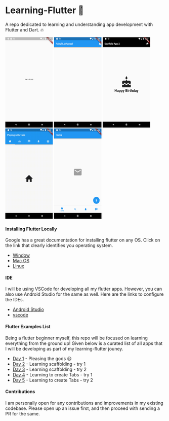 # Learning-Flutter :rocket:

A repo dedicated to learning and understanding app development with Flutter and Dart. :fire:

<img src="./images/hello_world.png" height="285" width="150"> <img src="./images/Scaffold_1.png" height="285" width="150">  <img src="./images/Scaffold_2.png" height="285" width="150"> <img src="./images/Tab_1.gif" height="285" width="150">  <img src="./images/Tab_2.png" height="285" width="150">


#### Installing Flutter Locally

Google has a great documentation for installing flutter on any OS. Click on the link that clearly identifies you operating system.

- [Window](https://flutter.io/setup-windows/)
- [Mac OS](https://flutter.io/setup-macos/)
- [Linux](https://flutter.io/setup-linux/)

#### IDE

I will be using VSCode for developing all my flutter apps. However, you can also use Android Studio for the same as well.
Here are the links to configure the IDEs.

- [Android Studio](https://flutter.io/get-started/editor/#androidstudio)
- [vscode](https://flutter.io/get-started/editor/#vscode)

#### Flutter Examples List

Being a flutter beginner myself, this repo will be focused on learning everything from the ground up!
Given below is a curated list of all apps that I will be developing as part of my learning-flutter jouney.

- [Day 1](hello_world/lib/main.dart) - Pleasing the gods :smiley:
- [Day 2](scaffold_sample_app/lib/main.dart) - Learning scaffolding - try 1
- [Day 3](scaffold_sample_two/lib/main.dart) - Learning scaffolding - try 2
- [Day 4](working_with_tabs/lib/main.dart) - Learning to create Tabs - try 1
- [Day 5](bottom_navigation_bar/lib/main.dart) - Learning to create Tabs - try 2

#### Contributions

I am personally open for any contributions and improvements in my existing codebase.
Please open up an issue first, and then proceed with sending a PR for the same.
